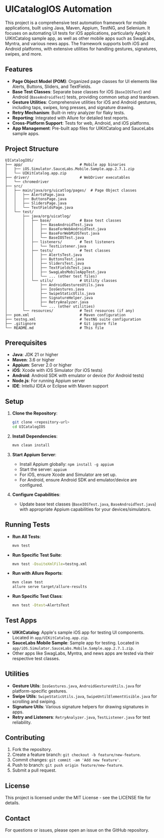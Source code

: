 # UICatalogIOS Automation

This project is a comprehensive test automation framework for mobile applications, built using Java, Maven, Appium, TestNG, and Selenium. It focuses on automating UI tests for iOS applications, particularly Apple's UIKitCatalog sample app, as well as other mobile apps such as SwagLabs, Myntra, and various news apps. The framework supports both iOS and Android platforms, with extensive utilities for handling gestures, signatures, swipes, and more.

## Features

- **Page Object Model (POM)**: Organized page classes for UI elements like Alerts, Buttons, Sliders, and TextFields.
- **Base Test Classes**: Separate base classes for iOS (`BaseIOSTest`) and Android (`BaseAndroidTest`) tests, providing common setup and teardown.
- **Gesture Utilities**: Comprehensive utilities for iOS and Android gestures, including taps, swipes, long presses, and signature drawing.
- **Retry Mechanism**: Built-in retry analyzer for flaky tests.
- **Reporting**: Integrated with Allure for detailed test reports.
- **Cross-Platform Support**: Tests for web, Android, and iOS platforms.
- **App Management**: Pre-built app files for UIKitCatalog and SauceLabs sample apps.

## Project Structure

```
UICatalogIOS/
├── app/                          # Mobile app binaries
│   ├── iOS.Simulator.SauceLabs.Mobile.Sample.app.2.7.1.zip
│   └── UIKitCatalog.app.zip
├── driver/                       # WebDriver executables
│   └── chromedriver
├── src/
│   ├── main/java/org/uicatlog/pages/  # Page Object classes
│   │   ├── AlertsPage.java
│   │   ├── ButtonsPage.java
│   │   ├── SlidersPage.java
│   │   └── TextFieldsPage.java
│   └── test/
│       ├── java/org/uicatlog/
│       │   ├── base/             # Base test classes
│       │   │   ├── BaseAndroidTest.java
│       │   │   ├── BaseForWebAndroidTest.java
│       │   │   ├── BaseForWebMiOSTest.java
│       │   │   └── BaseIOSTest.java
│       │   ├── listeners/        # Test listeners
│       │   │   └── TestListener.java
│       │   ├── tests/            # Test classes
│       │   │   ├── AlertsTest.java
│       │   │   ├── ButtonsTest.java
│       │   │   ├── SlidersTest.java
│       │   │   ├── TextFieldsTest.java
│       │   │   ├── SwagLabsMobileAppTest.java
│       │   │   └── ... (other test files)
│       │   └── utils/            # Utility classes
│       │       ├── AndroidGesturesUtils.java
│       │       ├── IosGestures.java
│       │       ├── SwipeStaticUtils.java
│       │       ├── SignatureHelper.java
│       │       ├── RetryAnalyzer.java
│       │       └── ... (other utilities)
│       └── resources/            # Test resources (if any)
├── pom.xml                       # Maven configuration
├── testng.xml                    # TestNG suite configuration
├── .gitignore                    # Git ignore file
└── README.md                     # This file
```

## Prerequisites

- **Java**: JDK 21 or higher
- **Maven**: 3.6 or higher
- **Appium**: Server 2.0 or higher
- **iOS**: Xcode with iOS Simulator (for iOS tests)
- **Android**: Android SDK with emulator or device (for Android tests)
- **Node.js**: For running Appium server
- **IDE**: IntelliJ IDEA or Eclipse with Maven support

## Setup

1. **Clone the Repository**:
   ```bash
   git clone <repository-url>
   cd UICatalogIOS
   ```

2. **Install Dependencies**:
   ```bash
   mvn clean install
   ```

3. **Start Appium Server**:
   - Install Appium globally: `npm install -g appium`
   - Start the server: `appium`
   - For iOS, ensure Xcode and Simulator are set up.
   - For Android, ensure Android SDK and emulator/device are configured.

4. **Configure Capabilities**:
   - Update base test classes (`BaseIOSTest.java`, `BaseAndroidTest.java`) with appropriate Appium capabilities for your devices/simulators.

## Running Tests

- **Run All Tests**:
  ```bash
  mvn test
  ```

- **Run Specific Test Suite**:
  ```bash
  mvn test -DsuiteXmlFile=testng.xml
  ```

- **Run with Allure Reports**:
  ```bash
  mvn clean test
  allure serve target/allure-results
  ```

- **Run Specific Test Class**:
  ```bash
  mvn test -Dtest=AlertsTest
  ```

## Test Apps

- **UIKitCatalog**: Apple's sample iOS app for testing UI components. Located in `app/UIKitCatalog.app.zip`.
- **SauceLabs Mobile Sample**: Sample app for testing. Located in `app/iOS.Simulator.SauceLabs.Mobile.Sample.app.2.7.1.zip`.
- Other apps like SwagLabs, Myntra, and news apps are tested via their respective test classes.

## Utilities

- **Gesture Utils**: `IosGestures.java`, `AndroidGesturesUtils.java` for platform-specific gestures.
- **Swipe Utils**: `SwipeStaticUtils.java`, `SwipeUntilElementVisible.java` for scrolling and swiping.
- **Signature Utils**: Various signature helpers for drawing signatures in apps.
- **Retry and Listeners**: `RetryAnalyzer.java`, `TestListener.java` for test reliability.

## Contributing

1. Fork the repository.
2. Create a feature branch: `git checkout -b feature/new-feature`.
3. Commit changes: `git commit -am 'Add new feature'`.
4. Push to branch: `git push origin feature/new-feature`.
5. Submit a pull request.

## License

This project is licensed under the MIT License - see the LICENSE file for details.

## Contact

For questions or issues, please open an issue on the GitHub repository.